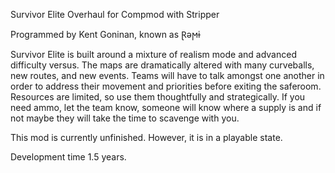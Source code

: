 Survivor Elite Overhaul for Compmod with Stripper

Programmed by Kent Goninan, known as Ɽǝϻɨ

Survivor Elite is built around a mixture of realism mode and advanced difficulty versus. The maps are dramatically altered with many curveballs, new routes, and new events. Teams will have to talk amongst one another in order to address their movement and priorities before exiting the saferoom. Resources are limited, so use them thoughtfully and strategically. If you need ammo, let the team know, someone will know where a supply is and if not maybe they will take the time to scavenge with you. 

This mod is currently unfinished. However, it is in a playable state. 

Development time 1.5 years.
